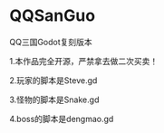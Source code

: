 # QQSanGuo
 QQ三国Godot复刻版本

1.本作品完全开源，严禁拿去做二次买卖！

2.玩家的脚本是Steve.gd

3.怪物的脚本是Snake.gd

4.boss的脚本是dengmao.gd
